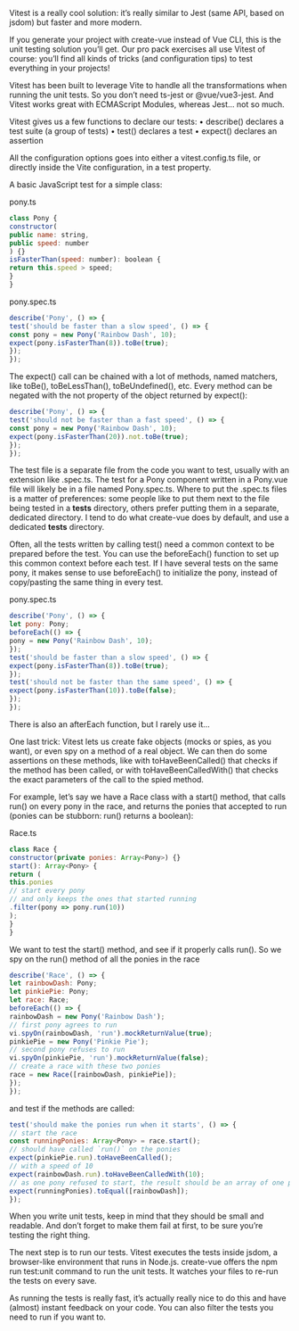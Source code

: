 Vitest is a really cool solution: it’s really similar to Jest (same API, based on jsdom) but faster and more modern.

If you generate your project with create-vue instead of Vue CLI, this is the unit testing solution
you’ll get. Our pro pack exercises all use Vitest of course: you’ll find all kinds of tricks (and
configuration tips) to test everything in your projects!

Vitest has been built to leverage Vite to handle all the transformations when running the unit tests. So you don’t need ts-jest or @vue/vue3-jest. And Vitest works great with ECMAScript Modules, whereas Jest… not so much.

Vitest gives us a few functions to declare our tests:
• describe() declares a test suite (a group of tests)
• test() declares a test
• expect() declares an assertion

All the configuration options goes into either a vitest.config.ts file, or directly inside the Vite
configuration, in a test property.

A basic JavaScript test for a simple class:

pony.ts

```js
class Pony {
constructor(
public name: string,
public speed: number
) {}
isFasterThan(speed: number): boolean {
return this.speed > speed;
}
}
```

pony.spec.ts
```js
describe('Pony', () => {
test('should be faster than a slow speed', () => {
const pony = new Pony('Rainbow Dash', 10);
expect(pony.isFasterThan(8)).toBe(true);
});
});
```

The expect() call can be chained with a lot of methods, named matchers, like toBe(), toBeLessThan(), toBeUndefined(), etc. Every method can be negated with the not property of the object returned by expect():

```js
describe('Pony', () => {
test('should not be faster than a fast speed', () => {
const pony = new Pony('Rainbow Dash', 10);
expect(pony.isFasterThan(20)).not.toBe(true);
});
});
```

The test file is a separate file from the code you want to test, usually with an extension like .spec.ts. The test for a Pony component written in a Pony.vue file will likely be in a file named Pony.spec.ts. Where to put the .spec.ts files is a matter of preferences: some people like to put them next to the file being tested in a __tests__ directory, others prefer putting them in a separate, dedicated directory. I tend to do what create-vue does by default, and use a dedicated __tests__ directory.

Often, all the tests written by calling test() need a common context to be prepared before the test. You can use the beforeEach() function to set up this common context before each test. If I have several tests on the same pony, it makes sense to use beforeEach() to initialize the pony, instead of copy/pasting the same thing in every test.

pony.spec.ts

```js
describe('Pony', () => {
let pony: Pony;
beforeEach(() => {
pony = new Pony('Rainbow Dash', 10);
});
test('should be faster than a slow speed', () => {
expect(pony.isFasterThan(8)).toBe(true);
});
test('should not be faster than the same speed', () => {
expect(pony.isFasterThan(10)).toBe(false);
});
});
```

There is also an afterEach function, but I rarely use it…

One last trick: Vitest lets us create fake objects (mocks or spies, as you want), or even spy on a
method of a real object. We can then do some assertions on these methods, like with
toHaveBeenCalled() that checks if the method has been called, or with toHaveBeenCalledWith() that checks the exact parameters of the call to the spied method.

For example, let’s say we have a Race class with a start() method, that calls run() on every pony in the race, and returns the ponies that accepted to run (ponies can be stubborn: run() returns a boolean):

Race.ts

```js
class Race {
constructor(private ponies: Array<Pony>) {}
start(): Array<Pony> {
return (
this.ponies
// start every pony
// and only keeps the ones that started running
.filter(pony => pony.run(10))
);
}
}
```

We want to test the start() method, and see if it properly calls run(). So we spy on the run() method of all the ponies in the race

```js
describe('Race', () => {
let rainbowDash: Pony;
let pinkiePie: Pony;
let race: Race;
beforeEach(() => {
rainbowDash = new Pony('Rainbow Dash');
// first pony agrees to run
vi.spyOn(rainbowDash, 'run').mockReturnValue(true);
pinkiePie = new Pony('Pinkie Pie');
// second pony refuses to run
vi.spyOn(pinkiePie, 'run').mockReturnValue(false);
// create a race with these two ponies
race = new Race([rainbowDash, pinkiePie]);
});
});
```

and test if the methods are called:

```js
test('should make the ponies run when it starts', () => {
// start the race
const runningPonies: Array<Pony> = race.start();
// should have called `run()` on the ponies
expect(pinkiePie.run).toHaveBeenCalled();
// with a speed of 10
expect(rainbowDash.run).toHaveBeenCalledWith(10);
// as one pony refused to start, the result should be an array of one pony
expect(runningPonies).toEqual([rainbowDash]);
});
```

When you write unit tests, keep in mind that they should be small and readable. And don’t forget to make them fail at first, to be sure you’re testing the right thing.

The next step is to run our tests. Vitest executes the tests inside jsdom, a browser-like environment that runs in Node.js. create-vue offers the npm run test:unit command to run the unit tests. It watches your files to re-run the tests on every save.

As running the tests is really fast, it’s actually really nice to do this and have (almost) instant
feedback on your code. You can also filter the tests you need to run if you want to.


